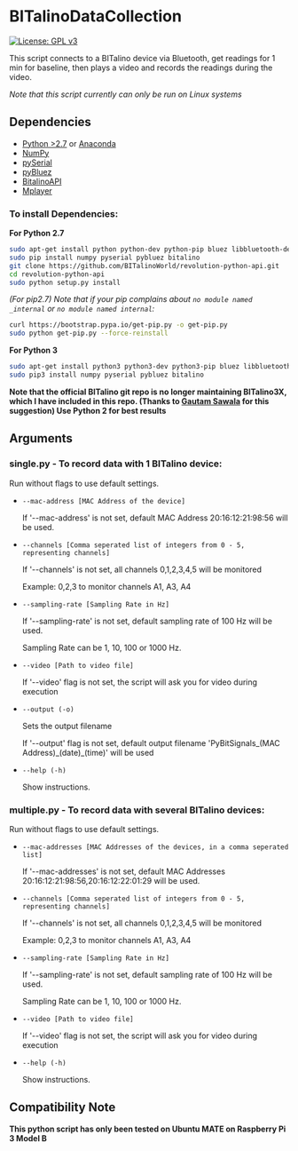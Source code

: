 # BITalinoDataCollection

[![License: GPL v3](https://img.shields.io/badge/License-GPL%20v3-blue.svg)](https://www.gnu.org/licenses/gpl-3.0)

This script connects to a BITalino device via Bluetooth, get readings for 1 min for baseline, then plays a video and records the readings during the video.

*Note that this script currently can only be run on Linux systems*

## Dependencies
* [Python >2.7](https://www.python.org/downloads/) or [Anaconda](https://www.continuum.io/downloads)
* [NumPy](https://pypi.python.org/pypi/numpy)
* [pySerial](https://pypi.python.org/pypi/pyserial)
* [pyBluez](https://pypi.python.org/pypi/PyBluez/)
* [BitalinoAPI](https://github.com/BITalinoWorld/revolution-python-api)
* [Mplayer](http://www.mplayerhq.hu)

### To install Dependencies:

**For Python 2.7**

```sh
sudo apt-get install python python-dev python-pip bluez libbluetooth-dev ffmpeg mplayer
sudo pip install numpy pyserial pybluez bitalino
git clone https://github.com/BITalinoWorld/revolution-python-api.git
cd revolution-python-api
sudo python setup.py install
```
*(For pip2.7) Note that if your pip complains about `no module named _internal` or `no module named internal`:*

```sh
curl https://bootstrap.pypa.io/get-pip.py -o get-pip.py
sudo python get-pip.py --force-reinstall
```

**For Python 3**
```sh
sudo apt-get install python3 python3-dev python3-pip bluez libbluetooth-dev ffmpeg mplayer
sudo pip3 install numpy pyserial pybluez bitalino
```

**Note that the official BITalino git repo is no longer maintaining BITalino3X, which I have included in this repo. (Thanks to [Gautam Sawala](https://github.com/gautamsawala) for this suggestion) Use Python 2 for best results**

## Arguments

### single.py - To record data with 1 BITalino device:

Run without flags to use default settings.

* `--mac-address [MAC Address of the device]`

    If '--mac-address' is not set, default MAC Address 20:16:12:21:98:56 will be used.

* `--channels [Comma seperated list of integers from 0 - 5, representing channels]`

    If '--channels' is not set, all channels 0,1,2,3,4,5 will be monitored

    Example: 0,2,3 to monitor channels A1, A3, A4

* `--sampling-rate [Sampling Rate in Hz]`

    If '--sampling-rate' is not set, default sampling rate of 100 Hz will be used.
 
    Sampling Rate can be 1, 10, 100 or 1000 Hz.

* `--video [Path to video file]`

    If '--video' flag is not set, the script will ask you for video during execution
    
* `--output (-o)`

   Sets the output filename
	
   If '--output' flag is not set, default output filename 'PyBitSignals_(MAC Address)\_(date)_(time)' will be used

* `--help (-h)`

    Show instructions.
    
### multiple.py - To record data with several BITalino devices:

Run without flags to use default settings.

* `--mac-addresses [MAC Addresses of the devices, in a comma seperated list]`

    If '--mac-addresses' is not set, default MAC Addresses 20:16:12:21:98:56,20:16:12:22:01:29 will be used.

* `--channels [Comma seperated list of integers from 0 - 5, representing channels]`

    If '--channels' is not set, all channels 0,1,2,3,4,5 will be monitored

    Example: 0,2,3 to monitor channels A1, A3, A4

* `--sampling-rate [Sampling Rate in Hz]`

    If '--sampling-rate' is not set, default sampling rate of 100 Hz will be used.
 
    Sampling Rate can be 1, 10, 100 or 1000 Hz.

* `--video [Path to video file]`

    If '--video' flag is not set, the script will ask you for video during execution

* `--help (-h)`

    Show instructions.

## Compatibility Note
**This python script has only been tested on Ubuntu MATE on Raspberry Pi 3 Model B**
